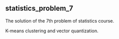 ## statistics_problem_7

The solution of the 7th problem of statistics course.

K-means clustering and vector quantization.